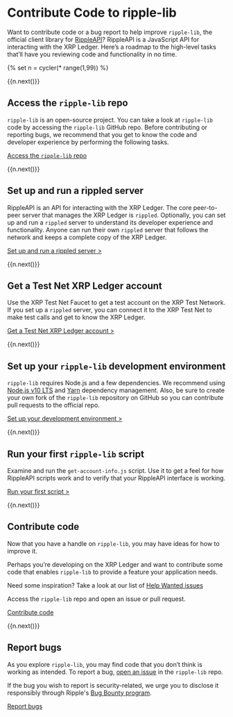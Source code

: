 # Contribute Code to ripple-lib

Want to contribute code or a bug report to help improve `ripple-lib`, the official client library for [RippleAPI](rippleapi-reference.html)? RippleAPI is a JavaScript API for interacting with the XRP Ledger. Here’s a roadmap to the high-level tasks that’ll have you reviewing code and functionality in no time.


<!-- USE_CASE_STEPS_START -->
{% set n = cycler(* range(1,99)) %}

<span class="use-case-step-num">{{n.next()}}</span>
## Access the `ripple-lib` repo

`ripple-lib` is an open-source project. You can take a look at `ripple-lib` code by accessing the `ripple-lib` GitHub repo. Before contributing or reporting bugs, we recommend that you get to know the code and developer experience by performing the following tasks.

<span class="use-case-external-link btn btn-outline-secondary external-link">[Access the `ripple-lib` repo](https://github.com/ripple/ripple-lib)</span>

<span class="use-case-step-num">{{n.next()}}</span>
## Set up and run a rippled server

RippleAPI is an API for interacting with the XRP Ledger. The core peer-to-peer server that manages the XRP Ledger is `rippled`. Optionally, you can set up and run a `rippled` server to understand its developer experience and functionality. Anyone can run their own `rippled` server that follows the network and keeps a complete copy of the XRP Ledger.

[Set up and run a rippled server >](manage-the-rippled-server.html)

<span class="use-case-step-num">{{n.next()}}</span>
## Get a Test Net XRP Ledger account

Use the XRP Test Net Faucet to get a test account on the XRP Test Network. If you set up a `rippled` server, you can connect it to the XRP Test Net to make test calls and get to know the XRP Ledger.

[Get a Test Net XRP Ledger account >](xrp-test-net-faucet.html)

<span class="use-case-step-num">{{n.next()}}</span>
## Set up your `ripple-lib` development environment

`ripple-lib` requires Node.js and a few dependencies. We recommend using [Node.js v10 LTS](https://nodejs.org/en/) and [Yarn](https://yarnpkg.com/en/) dependency management. Also, be sure to create your own fork of the `ripple-lib` repository on GitHub so you can contribute pull requests to the official repo.

[Set up your development environment >](get-started-with-rippleapi-for-javascript.html#environment-setup)

<span class="use-case-step-num">{{n.next()}}</span>
## Run your first `ripple-lib` script

Examine and run the `get-account-info.js` script. Use it to get a feel for how RippleAPI scripts work and to verify that your RippleAPI interface is working.

[Run your first script >](get-started-with-rippleapi-for-javascript.html#first-rippleapi-script)

<span class="use-case-step-num">{{n.next()}}</span>
## Contribute code

Now that you have a handle on `ripple-lib`, you may have ideas for how to improve it.

Perhaps you’re developing on the XRP Ledger and want to contribute some code that enables `ripple-lib` to provide a feature your application needs.

Need some inspiration? Take a look at our list of [Help Wanted issues](https://github.com/ripple/ripple-lib/issues?utf8=%E2%9C%93&q=label%3A%22help+wanted%22)

Access the `ripple-lib` repo and open an issue or pull request.

<span class="use-case-external-link btn btn-outline-secondary external-link">[Contribute code](https://github.com/ripple/ripple-lib/pulls)</span>

<span class="use-case-step-num">{{n.next()}}</span>
## Report bugs

As you explore `ripple-lib`, you may find code that you don’t think is working as intended. To report a bug, [open an issue](https://github.com/ripple/ripple-lib/issues) in the `ripple-lib` repo.

If the bug you wish to report is security-related, we urge you to disclose it responsibly through Ripple's [Bug Bounty program](https://ripple.com/bug-bounty/).

<span class="use-case-external-link btn btn-outline-secondary external-link">[Report bugs](https://github.com/ripple/ripple-lib/issues)</span>
